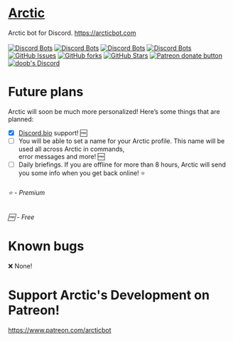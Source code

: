 # [Arctic](https://arcticbot.com) 
Arctic bot for Discord. https://arcticbot.com<br><br>
[![Discord Bots](https://top.gg/api/widget/status/674432747535597579.svg)](https://top.gg/bot/674432747535597579)
[![Discord Bots](https://top.gg/api/widget/upvotes/674432747535597579.svg?noavatar=true)](https://top.gg/bot/674432747535597579)
[![Discord Bots](https://top.gg/api/widget/lib/674432747535597579.svg?noavatar=true)](https://top.gg/bot/674432747535597579)
[![Discord Bots](https://discordbots.org/api/widget/owner/674432747535597579.svg?noavatar=true)](https:/top.gg/bot/674432747535597579)
[![GitHub Issues](https://img.shields.io/github/issues/x-corporation/arctic?style=flat-square)](https://github.com/x-corporation/arctic/issues)
[![GitHub forks](https://img.shields.io/github/forks/x-corporation/arctic?style=flat-square)](https://github.com/x-corporation/arctic/network/members)
[![GitHub Stars](https://img.shields.io/github/stars/x-corporation/arctic?style=flat-square)](https://github.com/x-corporation/arctic/stargazers)
<span class="badge-patreon"><a href="https://www.patreon.com/arcticbot" title="Donate to this project using Patreon"><img src="https://img.shields.io/badge/patreon-donate-yellow.svg?style=flat-square" alt="Patreon donate button" /></a></span>
[![doob's Discord](https://discordapp.com/api/guilds/683328668470476860/widget.png?style=shield)](https://discord.gg/FSGybPu)

# Future plans
Arctic will soon be much more personalized! Here’s some things that are planned:
- [x] [Discord.bio](https://discord.bio/) support! 🆓
- [ ] You will be able to set a name for your Arctic profile. This name will be used all across Arctic in commands,<br>error messages and more! 🆓
- [ ] Daily briefings. If you are offline for more than 8 hours, Arctic will send you some info when you get back online! ⭐️ 

<h6>⭐️ - Premium</h6>
<h6>🆓 - Free</h6>

# Known bugs
❌ None!

# Support Arctic's Development on Patreon!
https://www.patreon.com/arcticbot
